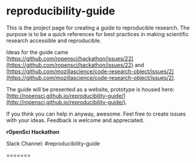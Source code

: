 reproducibility-guide
=====================

This is the project page for creating a guide to reproducible research.  The purpose is to be a quick references for best practices in making scientific research accessible and reproducible.  

Ideas for the guide came  [https://github.com/ropensci/hackathon/issues/22](https://github.com/ropensci/hackathon/issues/22) and [https://github.com/mozillascience/code-research-object/issues/2](https://github.com/mozillascience/code-research-object/issues/2).

The guide will be presented as a website, prototype is housed here: [http://ropensci.github.io/reproducibility-guide/](http://ropensci.github.io/reproducibility-guide/).  

If you think you can help in anyway, awesome.  Feel free to create issues with your ideas. Feedback is welcome and appreciated. 

**rOpenSci Hackathon**

Slack Channel: #reproducibility-guide



=======


